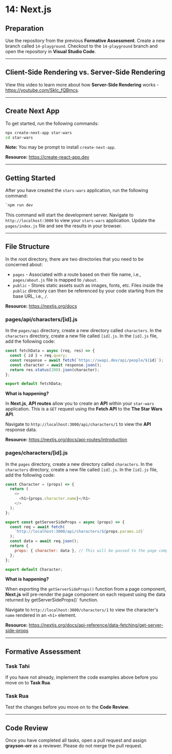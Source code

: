 # 14: Next.js

## Preparation

Use the repository from the previous **Formative Assessment**. Create a new branch called `14-playground`. Checkout to the `14-playground` branch and open the repository in **Visual Studio Code**.

--- 

## Client-Side Rendering vs. Server-Side Rendering

View this video to learn more about how **Server-Side Rendering** works - <https://youtube.com/Sklc_fQBmcs>.

---

## Create Next App

To get started, run the following commands:

```bash
npx create-next-app star-wars
cd star-wars
```

**Note:** You may be prompt to install `create-next-app`.

**Resource:** <https://create-react-app.dev>

---

## Getting Started

After you have created the `stars-wars` application, run the following command:

```bash
`npm run dev
```

This command will start the development server. Navigate to `http://localhost:3000` to view your `stars-wars` application. Update the `pages/index.js` file and see the results in your browser.

---

## File Structure

In the root directory, there are two directories that you need to be concerned about:

- `pages` - Associated with a route based on their file name, i.e., `pages/about.js` file is mapped to `/about`.
- `public` - Stores static assets such as images, fonts, etc. Files inside the `public` directory can then be referenced by your code starting from the base URL, i.e., `/`.

**Resource:** <https://nextjs.org/docs>

### pages/api/characters/[id].js

In the `pages/api` directory, create a new directory called `characters`. In the `characters` directory, create a new file called `[id].js`. In the `[id].js` file, add the following code:

```js
const fetchData = async (req, res) => {
  const { id } = req.query;
  const response = await fetch(`https://swapi.dev/api/people/${id}`);
  const character = await response.json();
  return res.status(200).json(character);
};

export default fetchData;
```

**What is happening?**

In **Next.js**, **API routes** allow you to create an **API** within your `star-wars` application. This is a `GET` request using the **Fetch API** to the **The Star Wars API**. 

Navigate to `http://localhost:3000/api/characters/1` to view the **API** response data.

**Resource:** <https://nextjs.org/docs/api-routes/introduction>

### pages/characters/[id].js

In the `pages` directory, create a new directory called `characters`. In the `characters` directory, create a new file called `[id].js`. In the `[id].js` file, add the following code:

```js
const Character = (props) => {
  return (
    <>
      <h1>{props.character.name}</h1>
    </>
  );
};

export const getServerSideProps = async (props) => {
  const req = await fetch(
    `http://localhost:3000/api/characters/${props.params.id}`
  );
  const data = await req.json();
  return {
    props: { character: data }, // This will be passed to the page component, i.e., Character as props
  };
};

export default Character;
```

**What is happening?**

When exporting the `getServerSideProps()` function from a page component, **Next.js** will pre-render the page component on each request using the data returned by getServerSideProps()` function.

Navigate to `http://localhost:3000/characters/1` to view the character's `name` rendered in an `<h1>` element.

**Resource:** <https://nextjs.org/docs/api-reference/data-fetching/get-server-side-props>

---

## Formative Assessment

### Task Tahi

If you have not already, implement the code examples above before you move on to **Task Rua**.

### Task Rua

Test the changes before you move on to the **Code Review**.

---

## Code Review

Once you have completed all tasks, open a pull request and assign **grayson-orr** as a reviewer. Please do not merge the pull request.
